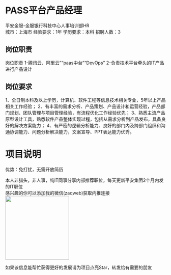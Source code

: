 # PASS平台产品经理
平安金服-金服银行科技中心人事培训部HR  
城市：上海市 经验要求：1年 学历要求：本科  招聘人数：3

## 岗位职责
岗位职责
 1-腾讯云、阿里云”“paas中台”“DevOps”
 2-负责技术平台牵头的IT产品进行产品设计

## 岗位要求
1、全日制本科及以上学历，计算机、软件工程等信息技术相关专业，5年以上产品相关工作经验；
 2、有丰富的需求分析、产品策划、产品设计和运营经验，产品部门规划、团队管理与项目管理经验，有流程优化工作经验优先；
 3、熟悉主流产品原型设计工具，熟悉软件产品整体实现过程，包括从需求分析到产品发布，具备良好的解决方案能力；
 4、有严密的逻辑分析能力、良好的部门内及跨部门组织和沟通协调能力、问题分析解决能力，文案宣导、PPT表达能力优秀。

# 项目说明

优势：免打扰，无需开放简历

本人非猎头，非人事，纯IT同事分享内部推荐职位，每天更新平安集团2个月内发的IT职位  
感兴趣的你可以添加我的微信(zaqweb)获取内推连接  
<img src="https://github.com/zaqweb/PA-IT-JOBS/blob/master/WechatICode.jpeg"  height="200" width="200">

如果该信息能帮忙获得更好的发展请为项目点亮Star，转发给有需要的朋友




